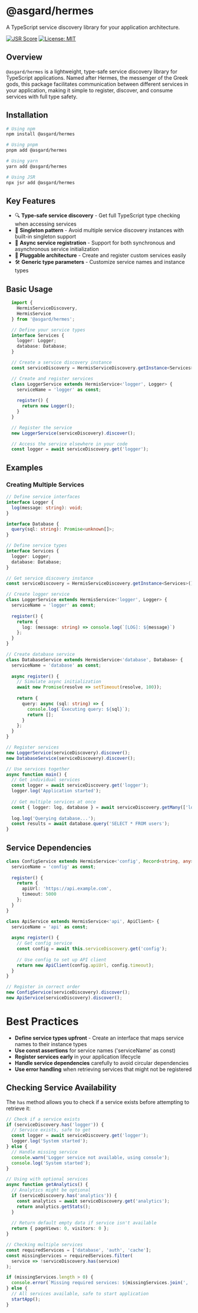 # @asgard/hermes

A TypeScript service discovery library for your application architecture.

[![JSR Score](https://img.shields.io/jsr/v/@asgard/hermes)](https://jsr.io/@asgard/hermes)
[![License: MIT](https://img.shields.io/badge/License-MIT-blue.svg)](https://opensource.org/licenses/MIT)

## Overview

`@asgard/hermes` is a lightweight, type-safe service discovery library for TypeScript applications. Named after Hermes, the messenger of the Greek gods, this package facilitates communication between different services in your application, making it simple to register, discover, and consume services with full type safety.

## Installation

```bash
# Using npm
npm install @asgard/hermes

# Using pnpm
pnpm add @asgard/hermes

# Using yarn
yarn add @asgard/hermes

# Using JSR
npx jsr add @asgard/hermes
```
## Key Features

* 🔍 **Type-safe service discovery** - Get full TypeScript type checking when accessing services
* 🧩 **Singleton pattern** - Avoid multiple service discovery instances with built-in singleton support
* 🔄 **Async service registration** - Support for both synchronous and asynchronous service initialization
* 🔌 **Pluggable architecture** - Create and register custom services easily
* 🛠️ **Generic type parameters** - Customize service names and instance types

## Basic Usage

```ts
  import { 
    HermisServiceDiscovery, 
    HermisService 
  } from '@asgard/hermes';

  // Define your service types
  interface Services {
    logger: Logger;
    database: Database;
  }

  // Create a service discovery instance
  const serviceDiscovery = HermisServiceDiscovery.getInstance<Services>();

  // Create and register services
  class LoggerService extends HermisService<'logger', Logger> {
    serviceName = 'logger' as const;
    
    register() {
      return new Logger();
    }
  }

  // Register the service
  new LoggerService(serviceDiscovery).discover();

  // Access the service elsewhere in your code
  const logger = await serviceDiscovery.get('logger');
```

## Examples
### Creating Multiple Services

```ts
// Define service interfaces
interface Logger {
  log(message: string): void;
}

interface Database {
  query(sql: string): Promise<unknown[]>;
}

// Define service types
interface Services {
  logger: Logger;
  database: Database;
}

// Get service discovery instance
const serviceDiscovery = HermisServiceDiscovery.getInstance<Services>();

// Create logger service
class LoggerService extends HermisService<'logger', Logger> {
  serviceName = 'logger' as const;
  
  register() {
    return {
      log: (message: string) => console.log(`[LOG]: ${message}`)
    };
  }
}

// Create database service
class DatabaseService extends HermisService<'database', Database> {
  serviceName = 'database' as const;
  
  async register() {
    // Simulate async initialization
    await new Promise(resolve => setTimeout(resolve, 100));
    
    return {
      query: async (sql: string) => {
        console.log(`Executing query: ${sql}`);
        return [];
      }
    };
  }
}

// Register services
new LoggerService(serviceDiscovery).discover();
new DatabaseService(serviceDiscovery).discover();

// Use services together
async function main() {
  // Get individual services
  const logger = await serviceDiscovery.get('logger');
  logger.log('Application started');
  
  // Get multiple services at once
  const { logger: log, database } = await serviceDiscovery.getMany(['logger', 'database']);
  
  log.log('Querying database...');
  const results = await database.query('SELECT * FROM users');
}
```

## Service Dependencies

```ts
class ConfigService extends HermisService<'config', Record<string, any>> {
  serviceName = 'config' as const;
  
  register() {
    return {
      apiUrl: 'https://api.example.com',
      timeout: 5000
    };
  }
}

class ApiService extends HermisService<'api', ApiClient> {
  serviceName = 'api' as const;
  
  async register() {
    // Get config service
    const config = await this.serviceDiscovery.get('config');
    
    // Use config to set up API client
    return new ApiClient(config.apiUrl, config.timeout);
  }
}

// Register in correct order
new ConfigService(serviceDiscovery).discover();
new ApiService(serviceDiscovery).discover();
```

# Best Practices

* **Define service types upfront** - Create an interface that maps service names to their instance types
* **Use const assertions** for service names ('serviceName' as const)
* **Register services early** in your application lifecycle
* **Handle service dependencies** carefully to avoid circular dependencies
* **Use error handling** when retrieving services that might not be registered

## Checking Service Availability

The `has` method allows you to check if a service exists before attempting to retrieve it:

```ts
// Check if a service exists
if (serviceDiscovery.has('logger')) {
  // Service exists, safe to get
  const logger = await serviceDiscovery.get('logger');
  logger.log('System started');
} else {
  // Handle missing service
  console.warn('Logger service not available, using console');
  console.log('System started');
}

// Using with optional services
async function getAnalytics() {
  // Analytics might be optional
  if (serviceDiscovery.has('analytics')) {
    const analytics = await serviceDiscovery.get('analytics');
    return analytics.getStats();
  }
  
  // Return default empty data if service isn't available
  return { pageViews: 0, visitors: 0 };
}

// Checking multiple services
const requiredServices = ['database', 'auth', 'cache'];
const missingServices = requiredServices.filter(
  service => !serviceDiscovery.has(service)
);

if (missingServices.length > 0) {
  console.error(`Missing required services: ${missingServices.join(', ')}`);
} else {
  // All services available, safe to start application
  startApp();
}
```
